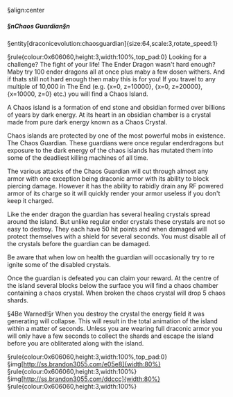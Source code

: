 §align:center
##### §nChaos Guardian§n
§entity[draconicevolution:chaosguardian]{size:64,scale:3,rotate_speed:1}
 
§rule{colour:0x606060,height:3,width:100%,top_pad:0}
Looking for a challenge? The fight of your life! The Ender Dragon wasn't hard enough? Maby try 100 ender dragons all at once plus maby a few dosen withers. And if thats still not hard enough then maby this is for you! If you travel to any multiple of 10,000 in The End (e.g. {x=0, z=10000}, {x=0, z=20000}, {x=10000, z=0} etc.) you will find a Chaos Island.

A Chaos island is a formation of end stone and obsidian formed over billions of years by dark energy. At its heart in an obsidian chamber is a crystal made from pure dark energy known as a Chaos Crystal.

Chaos islands are protected by one of the most powerful mobs in existence. The Chaos Guardian. These guardians were once regular enderdragons but exposure to the dark energy of the chaos islands has mutated them into some of the deadliest killing machines of all time.

The various attacks of the Chaos Guardian will cut through almost any armor with one exception being draconic armor with its ability to block piercing damage. However it has the ability to rabidly drain any RF powered armor of its charge so it will quickly render your armor useless if you don't keep it charged.

Like the ender dragon the guardian has several healing crystals spread around the island. But unlike regular ender crystals these crystals are not so easy to destroy. They each have 50 hit points and when damaged will protect themselves with a shield for several seconds. You must disable all of the crystals before the guardian can be damaged.

Be aware that when low on health the guardian will occasionally try to re ignite some of the disabled crystals.

Once the guardian is defeated you can claim your reward. At the centre of the island several blocks below the surface you will find a chaos chamber containing a chaos crystal. When broken the chaos crystal will drop 5 chaos shards.

§4Be Warned!§r When you destroy the crystal the energy field it was generating will collapse. This will result in the total animation of the island within a matter of seconds. Unless you are wearing full draconic armor you will only have a few seconds to collect the shards and escape the island before you are obliterated along with the island.

§rule{colour:0x606060,height:3,width:100%,top_pad:0}
§img[http://ss.brandon3055.com/e05e8]{width:80%}
§rule{colour:0x606060,height:3,width:100%}
§img[http://ss.brandon3055.com/ddccc]{width:80%}
§rule{colour:0x606060,height:3,width:100%}
